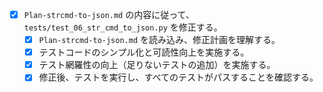 - [x] `Plan-strcmd-to-json.md` の内容に従って、`tests/test_06_str_cmd_to_json.py` を修正する。
  - [x] `Plan-strcmd-to-json.md` を読み込み、修正計画を理解する。
  - [x] テストコードのシンプル化と可読性向上を実施する。
  - [x] テスト網羅性の向上（足りないテストの追加）を実施する。
  - [x] 修正後、テストを実行し、すべてのテストがパスすることを確認する。